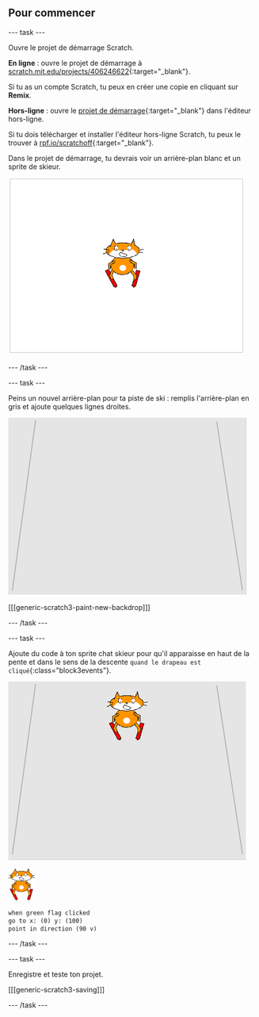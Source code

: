 ## Pour commencer

--- task ---

Ouvre le projet de démarrage Scratch.

**En ligne** : ouvre le projet de démarrage à [scratch.mit.edu/projects/406246622](https://scratch.mit.edu/projects/406246622){:target="_blank"}.

Si tu as un compte Scratch, tu peux en créer une copie en cliquant sur **Remix**.

**Hors-ligne** : ouvre le [projet de démarrage](http://rpf.io/p/fr-FR/scratch-cat-goes-skiing-go){:target="_blank"} dans l'éditeur hors-ligne.

Si tu dois télécharger et installer l'éditeur hors-ligne Scratch, tu peux le trouver à [rpf.io/scratchoff](http://rpf.io/scratchoff){:target="_blank"}.

Dans le projet de démarrage, tu devrais voir un arrière-plan blanc et un sprite de skieur.

![projets de démarrage](images/starter_project.png)

--- /task ---

--- task ---

Peins un nouvel arrière-plan pour ta piste de ski : remplis l'arrière-plan en gris et ajoute quelques lignes droites.

![arrière-plan piste de ski](images/backdrop.png)

[[[generic-scratch3-paint-new-backdrop]]]

--- /task ---

--- task ---

Ajoute du code à ton sprite chat skieur pour qu'il apparaisse en haut de la pente et dans le sens de la descente `quand le drapeau est cliqué`{:class="block3events"}.

![skieur sur piste](images/skier_on_the_slope.png)

![sprite skieur](images/skier_sprite_small.png)

```blocks3
when green flag clicked
go to x: (0) y: (100)
point in direction (90 v)
```

--- /task ---

--- task ---

Enregistre et teste ton projet.

[[[generic-scratch3-saving]]]

--- /task ---
